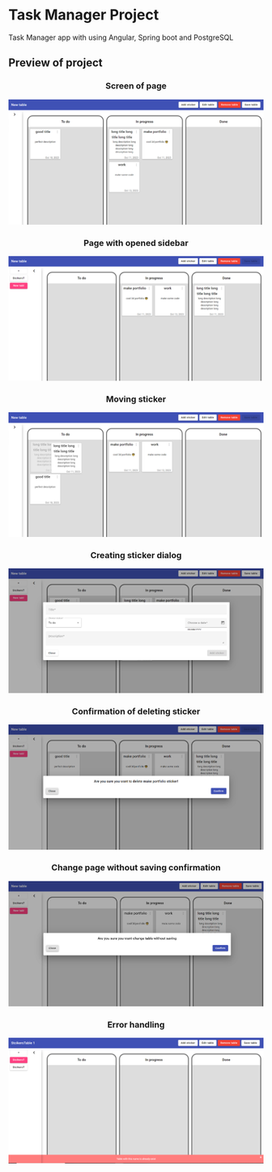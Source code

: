 # Task Manager Project
Task Manager app with using Angular, Spring boot and PostgreSQL

## Preview of project

<h3 style="text-align: center;"">Screen of page</h3>

![Alt text](picsScreen/table.png)

<h3 style="text-align: center;"">Page with opened sidebar</h3>

![Alt text](picsScreen/table2.png)

<h3 style="text-align: center;"">Moving sticker</h3>

![Alt text](<picsScreen/moving stickers.png>)

<h3 style="text-align: center;"">Creating sticker dialog</h3>

![Alt text](<picsScreen/creating sticker.png>)

<h3 style="text-align: center;"">Confirmation of deleting sticker</h3>

![Alt text](picsScreen/confirmation.png)

<h3 style="text-align: center;"">Change page without saving confirmation</h3>

![Alt text](picsScreen/confirmationSaving.png)

<h3 style="text-align: center;"">Error handling</h3>

![Alt text](<picsScreen/error handling.png>)